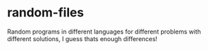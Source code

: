 # random-files
Random programs in different languages for different problems with different solutions, I guess thats enough differences!
